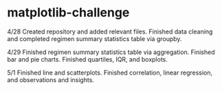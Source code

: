 # matplotlib-challenge

4/28
Created repository and added relevant files.
Finished data cleaning and completed regimen summary statistics table via groupby.

4/29
Finished regimen summary statistics table via aggregation.
Finished bar and pie charts.
Finished quartiles, IQR, and boxplots.

5/1
Finished line and scatterplots.
Finished correlation, linear regression, and observations and insights.
